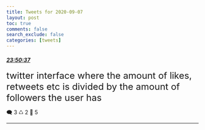 ```yaml
---
title: Tweets for 2020-09-07
layout: post
toc: true
comments: false
search_exclude: false
categories: [tweets]
---
```



#### <a href = "https://twitter.com/deepfates/status/1303209104102567937">*23:50:37*</a>

<font size="5">twitter interface where the amount of likes, retweets etc is divided by the amount of followers the user has</font>



🗨️ 3 ♺ 2 🤍  5   

---
    
            
